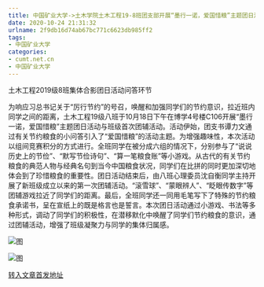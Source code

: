 ```yaml
---
title: 中国矿业大学->土木学院土木工程19-8班团支部开展“墨行一诺，爱国惜粮”主题团日活动与班级首次团辅活动 | cumt.net.cn
date: 2020-10-24 21:31:32
urlname: 2f9db16d74ab67bc771c6623db985ff2
tags: 
- 中国矿业大学
categories:
- cumt.net.cn
- 中国矿业大学
---
```

土木工程2019级8班集体合影团日活动问答环节

为响应习总书记关于“厉行节约”的号召，唤醒和加强同学们的节约意识，拉近班内同学之间的距离，土木工程19级八班于10月18日下午在博学4号楼C106开展“墨行一诺，爱国惜粮”主题团日活动与班级首次团辅活动。活动伊始，团支书谭力文通过有关节约粮食的小问答引入了“爱国惜粮”的活动主题。为增强趣味性，本次活动以组间竞赛积分的方式进行。全班同学在被分成六组的情况下，分别参与了“说说历史上的节俭”、“默写节俭诗句”、“算一笔粮食账”等小游戏。从古代的有关节约粮食的典范人物与经典名句到当今中国粮食状况，同学们在比拼的同时更加深切地体会到了珍惜粮食的重要性。团日活动结束后，由八班心理委员沈自衡同学主持开展了新班级成立以来的第一次团辅活动。“滚雪球”、“蒙眼辨人”、“眨眼传数字”等团辅游戏拉近了同学们的距离。最后，全班同学还一同用毛笔写下了特殊的节约粮食承诺书，呈在宣纸上的既是格言也是誓言。本次团日活动通过小游戏、书法等多种形式，调动了同学们的积极性，在潜移默化中唤醒了同学们节约粮食的意识，通过团辅活动，增强了班级凝聚力与同学的集体归属感。

![图](http://xwzx.cumt.edu.cn/_upload/article/images/28/c9/cdee7df5499dbdf19e811bf80cd0/6e1c8838-dd3b-43b7-be5c-fcd2eef00387.jpg)

![图](http://xwzx.cumt.edu.cn/_upload/article/images/28/c9/cdee7df5499dbdf19e811bf80cd0/3f1f5c97-8140-44f5-8660-9d765dc5fa83.jpg)

[转入文章首发地址](http://xwzx.cumt.edu.cn/d3/2d/c523a578349/page.htm)